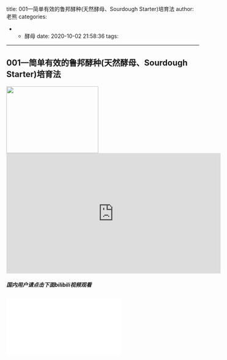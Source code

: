 title: 001—简单有效的鲁邦酵种(天然酵母、Sourdough Starter)培育法
author: 老熊
categories:
  - - 酵母
date: 2020-10-02 21:58:36
tags:
---
##  001—简单有效的鲁邦酵种(天然酵母、Sourdough Starter)培育法

<img src="https://img.kaiheila.cn/assets/2020-09/Lnn7T7AFjF2pq1p2.jpg" width="240" height="175">
<iframe width="560" height="315" src="https://www.youtube.com/embed/u3eLmglT_xQ" frameborder="0" allow="accelerometer; autoplay; clipboard-write; encrypted-media; gyroscope; picture-in-picture" allowfullscreen></iframe>


##### 国内用户请点击下面bilibili视频观看
<iframe src="//player.bilibili.com/player.html?aid=52536261&bvid=BV1V4411J78Y&cid=91942108&page=1" scrolling="no" border="0" frameborder="no" framespacing="0" allowfullscreen="true"> </iframe>